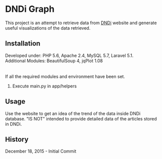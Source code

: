 # DNDi Graph
This project is an attempt to retrieve data from [DNDi](http://dndi.org) website and generate useful visualizations of
the data retrieved.
## Installation
Developed under: PHP 5.6, Apache 2.4, MySQL 5.7, Laravel 5.1. <br/>
Additional Modules: BeautifulSoup 4, jqPlot 1.08<br/><br/><br/>
If all the required modules and environment have been set. <br/>
1. Execute main.py in app/helpers

## Usage
Use the website to get an idea of the trend of the data inside DNDi database.
"IS NOT" intended to provide detailed data of the articles stored in DNDi.

## History
December 18, 2015 - Initial Commit 
